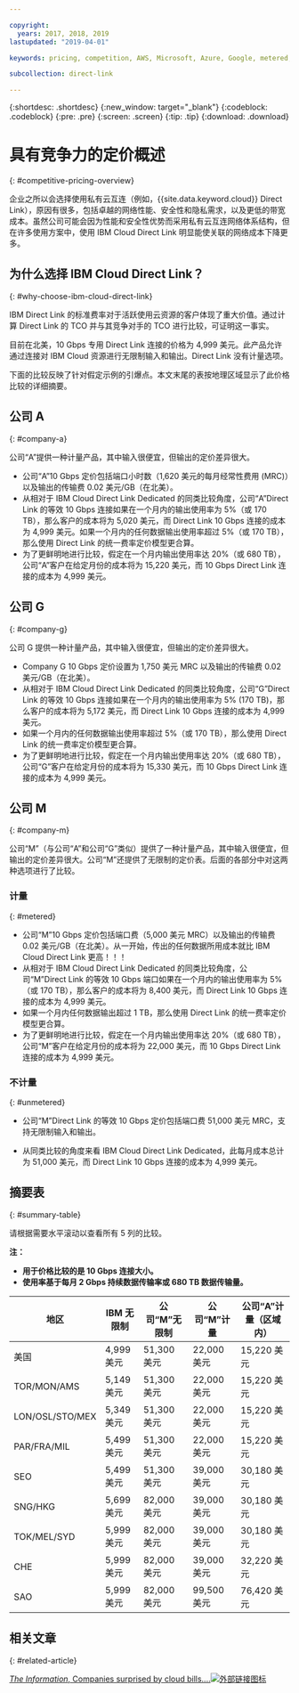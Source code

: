 ```yaml
---

copyright:
  years: 2017, 2018, 2019
lastupdated: "2019-04-01"

keywords: pricing, competition, AWS, Microsoft, Azure, Google, metered, Dedicated, performance, bandwidth, ingress, egress, charges, unmetered, flat rate, apples-to-apples, enterprise, private cloud, costs

subcollection: direct-link

---
```


{:shortdesc: .shortdesc}
{:new_window: target="_blank"}
{:codeblock: .codeblock}
{:pre: .pre}
{:screen: .screen}
{:tip: .tip}
{:download: .download}

# 具有竞争力的定价概述
{: #competitive-pricing-overview}

企业之所以会选择使用私有云互连（例如，{{site.data.keyword.cloud}} Direct Link），原因有很多，包括卓越的网络性能、安全性和隐私需求，以及更低的带宽成本。虽然公司可能会因为性能和安全性优势而采用私有云互连网络体系结构，但在许多使用方案中，使用 IBM Cloud Direct Link 明显能使关联的网络成本下降更多。 

## 为什么选择 IBM Cloud Direct Link？
{: #why-choose-ibm-cloud-direct-link}

IBM Direct Link 的标准费率对于活跃使用云资源的客户体现了重大价值。通过计算 Direct Link 的 TCO 并与其竞争对手的 TCO 进行比较，可证明这一事实。

目前在北美，10 Gbps 专用 Direct Link 连接的价格为 4,999 美元。此产品允许通过连接对 IBM Cloud 资源进行无限制输入和输出。Direct Link 没有计量选项。

下面的比较反映了针对假定示例的引爆点。本文末尾的表按地理区域显示了此价格比较的详细摘要。

## 公司 A
{: #company-a}

公司“A”提供一种计量产品，其中输入很便宜，但输出的定价差异很大。
* 公司“A”10 Gbps 定价包括端口小时数（1,620 美元的每月经常性费用 (MRC)）以及输出的传输费 0.02 美元/GB（在北美）。
* 从相对于 IBM Cloud Direct Link Dedicated 的同类比较角度，公司“A”Direct Link 的等效 10 Gbps 连接如果在一个月内的输出使用率为 5%（或 170 TB），那么客户的成本将为 5,020 美元，而 Direct Link 10 Gbps 连接的成本为 4,999 美元。如果一个月内的任何数据输出使用率超过 5%（或 170 TB），那么使用 Direct Link 的统一费率定价模型更合算。
* 为了更鲜明地进行比较，假定在一个月内输出使用率达 20%（或 680 TB），公司“A”客户在给定月份的成本将为 15,220 美元，而 10 Gbps Direct Link 连接的成本为 4,999 美元。

## 公司 G
{: #company-g}

公司 G 提供一种计量产品，其中输入很便宜，但输出的定价差异很大。

* Company G 10 Gbps 定价设置为 1,750 美元 MRC 以及输出的传输费 0.02 美元/GB（在北美）。
* 从相对于 IBM Cloud Direct Link Dedicated 的同类比较角度，公司“G”Direct Link 的等效 10 Gbps 连接如果在一个月内的输出使用率为 5% (170 TB)，那么客户的成本将为 5,172 美元，而 Direct Link 10 Gbps 连接的成本为 4,999 美元。 
* 如果一个月内的任何数据输出使用率超过 5%（或 170 TB），那么使用 Direct Link 的统一费率定价模型更合算。
* 为了更鲜明地进行比较，假定在一个月内输出使用率达 20%（或 680 TB），公司“G”客户在给定月份的成本将为 15,330 美元，而 10 Gbps Direct Link 连接的成本为 4,999 美元。

## 公司 M
{: #company-m}

公司“M”（与公司“A”和公司“G”类似）提供了一种计量产品，其中输入很便宜，但输出的定价差异很大。公司“M”还提供了无限制的定价表。后面的各部分中对这两种选项进行了比较。

### 计量
{: #metered}

* 公司“M”10 Gbps 定价包括端口费（5,000 美元 MRC）以及输出的传输费 0.02 美元/GB（在北美）。从一开始，传出的任何数据所用成本就比 IBM Cloud Direct Link 更高！！！
* 从相对于 IBM Cloud Direct Link Dedicated 的同类比较角度，公司“M”Direct Link 的等效 10 Gbps 端口如果在一个月内的输出使用率为 5%（或 170 TB），那么客户的成本将为 8,400 美元，而 Direct Link 10 Gbps 连接的成本为 4,999 美元。 
* 如果一个月内任何数据输出超过 1 TB，那么使用 Direct Link 的统一费率定价模型更合算。
* 为了更鲜明地进行比较，假定在一个月内输出使用率达 20%（或 680 TB），公司“M”客户在给定月份的成本将为 22,000 美元，而 10 Gbps Direct Link 连接的成本为 4,999 美元。


### 不计量 
{: #unmetered}

* 公司“M”Direct Link 的等效 10 Gbps 定价包括端口费 51,000 美元 MRC，支持无限制输入和输出。

* 从同类比较的角度来看 IBM Cloud Direct Link Dedicated，此每月成本总计为 51,000 美元，而 Direct Link 10 Gbps 连接的成本为 4,999 美元。 

## 摘要表
{: #summary-table}

请根据需要水平滚动以查看所有 5 列的比较。

**注：**

* **用于价格比较的是 10 Gbps 连接大小。**
* **使用率基于每月 2 Gbps 持续数据传输率或 680 TB 数据传输量。**


|地区|IBM 无限制| 公司“M”无限制| 公司“M”计量|公司“A”计量（区域内）|
|-----|-----|-----|-----|-----|
|美国 |4,999 美元|51,300 美元|22,000 美元| 15,220 美元 |
|TOR/MON/AMS|5,149 美元|51,300 美元|22,000 美元| 15,220 美元 |
|LON/OSL/STO/MEX|5,349 美元|51,300 美元|22,000 美元| 15,220 美元 |
|PAR/FRA/MIL|5,499 美元|51,300 美元|22,000 美元| 15,220 美元 |
|SEO|5,499 美元|51,300 美元| 39,000 美元 | 30,180 美元 |
|SNG/HKG|5,699 美元|82,000 美元|39,000 美元 | 30,180 美元 |
| TOK/MEL/SYD |5,999 美元|82,000 美元| 39,000 美元 | 30,180 美元 |
|CHE|5,999 美元|82,000 美元|39,000 美元 | 32,220 美元 | 
|SAO|5,999 美元|82,000 美元| 99,500 美元 | 76,420 美元 |

## 相关文章
{: #related-article}

[_The Information_, Companies surprised by cloud bills....![外部链接图标](../../icons/launch-glyph.svg "外部链接图标")](https://www.theinformation.com/articles/as-aws-use-soars-companies-surprised-by-cloud-bills?utm_medium=email&utm_source=cio)

